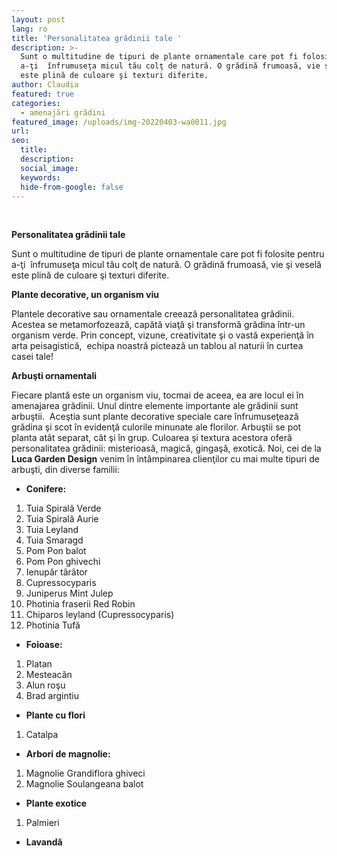 ```yaml
---
layout: post
lang: ro
title: 'Personalitatea grădinii tale '
description: >-
  Sunt o multitudine de tipuri de plante ornamentale care pot fi folosite pentru
  a-ţi  înfrumuseţa micul tău colţ de natură. O grădină frumoasă, vie şi veselă
  este plină de culoare şi texturi diferite.
author: Claudia
featured: true
categories:
  - amenajări grădini
featured_image: /uploads/img-20220403-wa0011.jpg
url:
seo:
  title:
  description:
  social_image:
  keywords:
  hide-from-google: false
---
```

&nbsp;

**Personalitatea grădinii tale**

Sunt o multitudine de tipuri de plante ornamentale care pot fi folosite pentru a-ţi&nbsp; &icirc;nfrumuseţa micul tău colţ de natură. O grădină frumoasă, vie şi veselă este plină de culoare şi texturi diferite.

**Plante decorative, un organism viu**

Plantele decorative sau ornamentale creează personalitatea grădinii. Acestea se metamorfozează, capătă viaţă şi transformă grădina &icirc;ntr-un organism verde. Prin concept, vizune, creativitate şi o vastă experienţă &icirc;n arta peisagistică, &nbsp;echipa noastră pictează un tablou al naturii &icirc;n curtea casei tale\!

**Arbuşti ornamentali**

Fiecare plantă este un organism viu, tocmai de aceea, ea are locul ei &icirc;n amenajarea grădinii. Unul dintre elemente importante ale grădinii sunt arbuştii. &nbsp;Aceştia sunt plante decorative speciale care &icirc;nfrumuseţează grădina şi scot &icirc;n evidenţă culorile minunate ale florilor. Arbuştii se pot planta at&acirc;t separat, c&acirc;t şi &icirc;n grup. Culoarea şi textura acestora oferă personalitatea grădinii: misterioasă, magică, gingaşă, exotică. Noi, cei de la **Luca Garden Design** venim &icirc;n &icirc;nt&acirc;mpinarea clienţilor cu mai multe tipuri de arbuşti, din diverse familii:

* **Conifere:**

1. Tuia Spirală Verde
2. Tuia Spirală Aurie
3. Tuia Leyland
4. Tuia Smaragd
5. Pom Pon balot
6. Pom Pon ghivechi&nbsp;
7. Ienupăr t&acirc;r&acirc;tor
8. Cupressocyparis
9. Juniperus Mint Julep
10. Photinia fraserii Red Robin
11. Chiparos leyland (Cupressocyparis)
12. Photinia Tufă

* **Foioase:**

1. Platan &nbsp;
2. Mesteacăn
3. Alun roşu
4. Brad argintiu

* **Plante cu flori**

1. Catalpa

* **Arbori de magnolie:**

1. Magnolie Grandiflora ghiveci
2. Magnolie Soulangeana balot

* **Plante exotice**

1. Palmieri&nbsp; &nbsp; &nbsp; &nbsp; &nbsp; &nbsp; &nbsp;

* **Lavandă**

&nbsp;

&nbsp;

&nbsp;

&nbsp;
